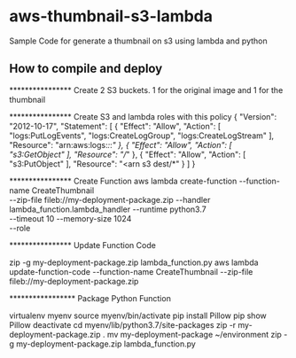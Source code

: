 # aws-thumbnail-s3-lambda
Sample Code for generate a thumbnail on s3 using lambda and python


## How to compile and deploy
**************** Create 2 S3 buckets. 1 for the original image and 1 for the thumbnail


**************** Create S3 and lambda roles with this policy
{
    "Version": "2012-10-17",
    "Statement": [
        {
            "Effect": "Allow",
            "Action": [
                "logs:PutLogEvents",
                "logs:CreateLogGroup",
                "logs:CreateLogStream"
            ],
            "Resource": "arn:aws:logs:*:*:*"
        },
        {
            "Effect": "Allow",
            "Action": [
                "s3:GetObject"
            ],
            "Resource": "<arn s3 source>/*"
        },
        {
            "Effect": "Allow",
            "Action": [
                "s3:PutObject"
            ],
            "Resource": "<arn s3 dest/*"
        }
    ]
}

**************** Create Function
aws lambda create-function --function-name CreateThumbnail \
--zip-file fileb://my-deployment-package.zip --handler lambda_function.lambda_handler --runtime python3.7 \
--timeout 10 --memory-size 1024 \
--role <s3 role arn>


**************** Update Function Code

zip -g my-deployment-package.zip lambda_function.py
aws lambda update-function-code --function-name CreateThumbnail --zip-file fileb://my-deployment-package.zip


***************** Package Python Function

virtualenv myenv
source myenv/bin/activate
pip install Pillow
pip show Pillow
deactivate
cd myenv/lib/python3.7/site-packages
zip -r my-deployment-package.zip .
mv my-deployment-package ~/environment
zip -g my-deployment-package.zip lambda_function.py